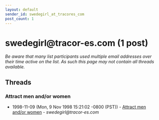 ```yaml
---
layout: default
sender_id: swedegirl_at_tracores_com
post_count: 1
---
```


# swedegirl<span>@</span>tracor-es.com (1 post)

_Be aware that many list participants used multiple email addresses over their time active on the list. As such this page may not contain all threads available._

## Threads

### Attract men and/or women
+ 1998-11-09 (Mon, 9 Nov 1998 15:21:02 -0800 (PST)) - [Attract men and/or women](/archive/1998/11/0bd2e37a046c8b36f2eaa6cf45cb7bdb0917d56df892b970a14cd4d4493784b1) - _swedegirl@tracor-es.com_

